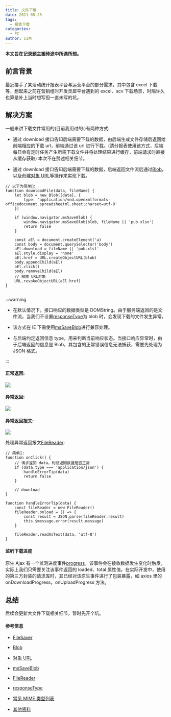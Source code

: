```yaml
---
title: 文件下载
date: 2021-05-25
tags:
  - 报表下载
categories:
  - PC
author: 11月
---
```


**本文旨在记录题主搬砖途中所遇所想。**
<Boxx />

## 前言背景

最近接手了某活动统计报表平台与运营平台的部分需求，其中包含 excel 下载等，想起来之前在营销组时开发灵犀平台遇到的 excel、scv 下载场景，时隔许久也算是补上当时想写但一直未写的坑。

## 解决方案

一般来讲下载文件常用的(目前我用过的:)有两种方式:

- 通过 download 接口告知后端需要下载的数据，由后端生成文件存储后返回给前端相应的下载 url，前端通过该 url 进行下载。(清分报表使用该方式，后端每日会有定时任务产生所需下载文件并将处理结果进行缓存，前端请求时直接从缓存获取) 本次不在赘述相关细节。

- 通过 download 接口告知后端需要下载的数据，后端返回文件流后通过[Blob](https://developer.mozilla.org/zh-CN/docs/Web/API/Blob)，以及创建[对象 URL](https://developer.mozilla.org/zh-CN/docs/Web/API/URL/createObjectURL)等操作来实现下载。

```
// 以下为简单🌰:
function downloadFile(data, fileName) {
    let blob = new Blob([data], {
        type: 'application/vnd.openxmlformats-officedocument.spreadsheetml.sheet;charset=utf-8'
    })

    if (window.navigator.msSaveBlob) {
        window.navigator.msSaveBlob(blob, fileName || 'pub.xlsx')
        return false
    }

    const aEl = document.createElement('a)
    const body = document.querySelector('body')
    aEl.download = fileName || 'pub.xlsl'
    aEl.style.display = 'none'
    aEl.href = URL.createObjectURL(blob)
    body.appendChild(aEl)
    aEl.click()
    body.removeChild(aEl)
    // 释放 URL对象
    URL.revokeObjectURL(aEl.href)
}


```

:::warning

- 在默认情况下，接口响应的数据类型是 DOMString。由于服务端返回的是文件流，当我们不设置[responseType](https://developer.mozilla.org/zh-CN/docs/Web/API/XMLHttpRequest/responseType)为 blob 时，会发现下载的文件发生异常。

- 该方式在 IE 下需使用[msSaveBlob](https://developer.mozilla.org/en-US/docs/Web/API/Navigator/msSaveBlob)进行兼容处理。

- 与后端约定返回信息 type，用来判断当前响应状态。当接口响应异常时，由于后端返回的信息是 Blob，其包含的正常错误信息无法捕获，需要先处理为 JSON 格式。

:::

#### 正常返回:

![](https://cyi113.oss-cn-shanghai.aliyuncs.com/static/download_msg1.png)

#### 异常返回:

![](https://cyi113.oss-cn-shanghai.aliyuncs.com/static/download_msg2.png)

#### 异常返回报文:

![](https://cyi113.oss-cn-shanghai.aliyuncs.com/static/download_msg3.png)

处理异常返回报文[FileReader](https://developer.mozilla.org/zh-CN/docs/Web/API/FileReader):

```
// 简单🌰:
function onClick() {
    // 请求返回 data，判断返回数据是否正常
    if (data.type === 'application/json') {
        handleErrorTip(data)
        return false
    }

    // download
}

function handleErrorTip(data) {
    const fileReader = new FileReader()
    fileReader.onload = () => {
        const result = JSON.parse(fileReader.result)
        this.$message.error(result.message)
    }

    fileReader.readAsText(data, 'utf-8')
}
```

#### 监听下载进度

原生 Ajax 有一个监测进度事件[progress](https://developer.mozilla.org/zh-CN/docs/Web/API/ProgressEvent)，该事件会在接收数据发生变化时触发，实际上我们只需要关注该事件返回的 loaded、total 属性值。在实际开发中，使用的第三方封装的请求库时，其已经对该原生事件进行了包装暴露，如 axios 里的 onDownloadProgress，onUploadProgress 方法。

## 总结

后续会更新大文件下载相关细节，暂时先开个坑。

#### 参考信息

- [FileSaver](https://github.com/eligrey/FileSaver.js)

- [Blob](https://developer.mozilla.org/zh-CN/docs/Web/API/Blob)
- [对象 URL](https://developer.mozilla.org/zh-CN/docs/Web/API/URL/createObjectURL)
- [msSaveBlob](https://developer.mozilla.org/en-US/docs/Web/API/Navigator/msSaveBlob)
- [FileReader](https://developer.mozilla.org/zh-CN/docs/Web/API/FileReader)
- [responseType](https://developer.mozilla.org/zh-CN/docs/Web/API/XMLHttpRequest/responseType)
- [常见 MIME 类型列表](https://developer.mozilla.org/zh-CN/docs/Web/HTTP/Basics_of_HTTP/MIME_types/Common_types)

- [其他资料](https://zhuanlan.zhihu.com/p/97768916)
